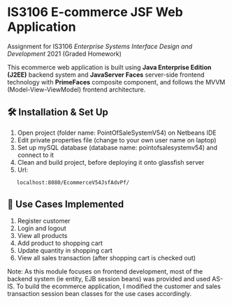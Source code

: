 # IS3106 E-commerce JSF Web Application
Assignment for IS3106 _Enterprise Systems Interface Design and Development_ 2021 (Graded Homework)

This ecommerce web application is built using **Java Enterprise Edition (J2EE)** backend system and **JavaServer Faces** server-side frontend technology with **PrimeFaces** composite component, and follows the MVVM (Model-View-ViewModel) frontend architecture.

## 🛠 Installation & Set Up
1) Open project (folder name: PointOfSaleSystemV54) on Netbeans IDE
2) Edit private properties file (change to your own user name on laptop)
3) Set up mySQL database (database name: pointofsalesystemv54) and connect to it
4) Clean and build project, before deploying it onto glassfish server
5) Url: 
```sh
   localhost:8080/EcommerceV54JsfAdvPf/
   ```

## 🔋 Use Cases Implemented
1) Register customer
2) Login and logout
3) View all products
4) Add product to shopping cart
5) Update quantity in shopping cart
6) View all sales transaction (after shopping cart is checked out)


Note: As this module focuses on frontend development, most of the backend system (ie entity, EJB session beans) was provided and used AS-IS. To build the ecommerce application, I modified the customer and sales transaction session bean classes for the use cases accordingly.
